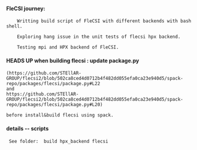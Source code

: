 #### FleCSI journey:

        Writting build script of FleCSI with different backends with bash shell.
        
        Exploring hang issue in the unit tests of flecsi hpx backend.
        
        Testing mpi and HPX backend of FleCSI.

    
 #### HEADS UP when building flecsi : update package.py 
 
    (https://github.com/STEllAR-GROUP/flecsi2/blob/502ca8ced4d0712b4f482dd055efa0ca23e940d5/spack-repo/packages/flecsi/package.py#L22 
    and 
    https://github.com/STEllAR-GROUP/flecsi2/blob/502ca8ced4d0712b4f482dd055efa0ca23e940d5/spack-repo/packages/flecsi/package.py#L20)
    
    before install&build flecsi using spack.
    
 #### details -- scripts 
 
     See folder:  build hpx_backend flecsi
     
